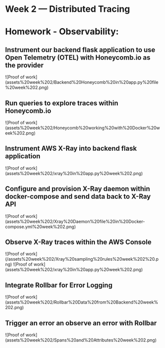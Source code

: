 # Week 2 — Distributed Tracing

# Homework - Observability:

## Instrument our backend flask application to use Open Telemetry (OTEL) with Honeycomb.io as the provider
![Proof of work] (assets%20week%202/Backend%20Honeycomb%20in%20app.py%20file%20week%202.png)

## Run queries to explore traces within Honeycomb.io
![Proof of work] (assets%20week%202/Honeycomb%20working%20with%20Docker%20week%202.png)

## Instrument AWS X-Ray into backend flask application
![Proof of work] (assets%20week%202/xray%20in%20app.py%20week%202.png)

## Configure and provision X-Ray daemon within docker-compose and send data back to X-Ray API
![Proof of work] (assets%20week%202/Xray%20Daemon%20file%20in%20Docker-compose.yml%20week%202.png)

## Observe X-Ray traces within the AWS Console
![Proof of work] (/assets%20week%202/Xray%20sampling%20rules%20week%202%20.png)
![Proof of work] (assets%20week%202/xray%20in%20app.py%20week%202.png)

## Integrate Rollbar for Error Logging
![Proof of work] (assets%20week%202/Rollbar%20Data%20from%20Backend%20week%202.png)

## Trigger an error an observe an error with Rollbar
![Proof of work] (assets%20week%202/Spans%20and%20Attributes%20week%202.png)







